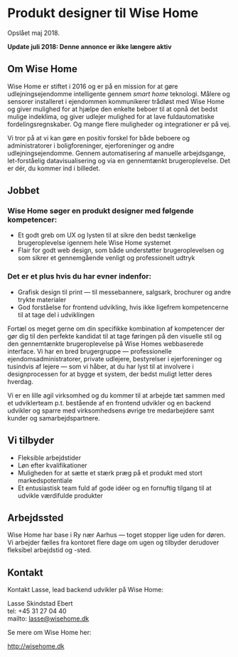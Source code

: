# Produkt designer til Wise Home

Opslået maj 2018.

**Update juli 2018: Denne annonce er ikke længere aktiv**

## Om Wise Home

Wise Home er stiftet i 2016 og er på en mission for at gøre udlejningsejendomme intelligente gennem *smart home* teknologi. Målere og sensorer installeret i ejendommen kommunikerer trådløst med Wise Home og giver mulighed for at hjælpe den enkelte beboer til at opnå det bedst mulige indeklima, og giver udlejer mulighed for at lave fuldautomatiske fordelingsregnskaber. Og mange flere muligheder og integrationer er på vej.

Vi tror på at vi kan gøre en positiv forskel for både beboere og administratorer i boligforeninger, ejerforeninger og andre udlejningsejendomme. Gennem automatisering af manuelle arbejdsgange, let-forståelig datavisualisering og via en gennemtænkt brugeroplevelse. Det er dér, du kommer ind i billedet.

## Jobbet

### Wise Home søger en produkt designer med følgende kompetencer:

- Et godt greb om UX og lysten til at sikre den bedst tænkelige brugeroplevelse igennem hele Wise Home systemet
- Flair for godt web design, som både understøtter brugeroplevelsen og som sikrer et gennemgående venligt og professionelt udtryk

### Det er et plus hvis du har evner indenfor:

- Grafisk design til print — til messebannere, salgsark, brochurer og andre trykte materialer
- God forståelse for frontend udvikling, hvis ikke ligefrem kompetencerne til at tage del i udviklingen

Fortæl os meget gerne om din specifikke kombination af kompetencer der gør dig til den perfekte kandidat til at tage føringen på den visuelle stil og den gennemtænkte brugeroplevelse på Wise Homes webbaserede interface. Vi har en bred brugergruppe — professionelle ejendomsadministratorer, private udlejere, bestyrelser i ejerforeninger og tusindvis af lejere — som vi håber, at du har lyst til at involvere i designprocessen for at bygge et system, der bedst muligt letter deres hverdag.

Vi er en lille agil virksomhed og du kommer til at arbejde tæt sammen med et udviklerteam p.t. bestående af en frontend udvikler og en backend udvikler og sparre med virksomhedsens øvrige tre medarbejdere samt kunder og samarbejdspartnere.

## Vi tilbyder

- Fleksible arbejdstider
- Løn efter kvalifikationer
- Muligheden for at sætte et stærk præg på et produkt med stort markedspotentiale
- Et entusiastisk team fuld af gode idéer og en fornuftig tilgang til at udvikle værdifulde produkter

## Arbejdssted

Wise Home har base i Ry nær Aarhus — toget stopper lige uden for døren. Vi arbejder fælles fra kontoret flere dage om ugen og tilbyder derudover fleksibel arbejdstid og -sted.

## Kontakt

Kontakt Lasse, lead backend udvikler på Wise Home:

Lasse Skindstad Ebert  
tel: +45 31 27 04 40  
mailto: lasse@wisehome.dk

Se mere om Wise Home her:

http://wisehome.dk

